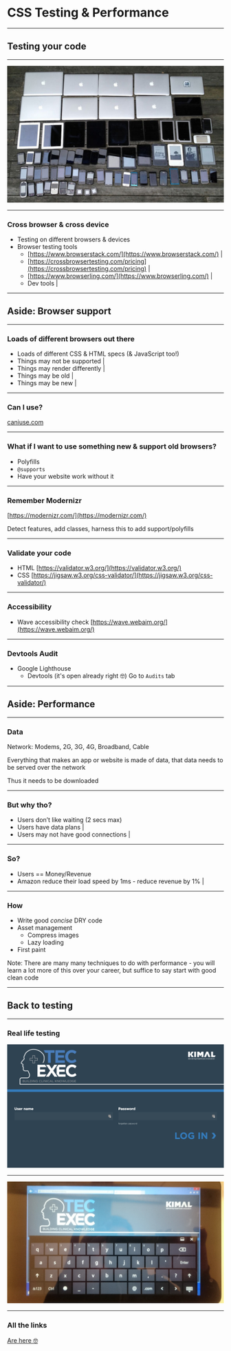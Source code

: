 # CSS Testing & Performance
---

## Testing your code

---

![Lots and lots of devices](day05/02TestingAndPerformance/devices.png)

---

### Cross browser & cross device

- Testing on different browsers & devices
- Browser testing tools
	- [https://www.browserstack.com/](https://www.browserstack.com/) |
	- [https://crossbrowsertesting.com/pricing](https://crossbrowsertesting.com/pricing) |
	- [https://www.browserling.com/](https://www.browserling.com/) |
	- Dev tools |

---

## Aside: Browser support

---

### Loads of different browsers out there

- Loads of different CSS & HTML specs (& JavaScript too!)
- Things may not be supported |
- Things may render differently |
- Things may be old |
- Things may be new |

---

### Can I use?

[caniuse.com](www.caniuse.com)

---

### What if I want to use something new & support old browsers?

- Polyfills
- `@supports`
- Have your website work without it

---

### Remember Modernizr

[https://modernizr.com/](https://modernizr.com/)

Detect features, add classes, harness this to add support/polyfills

---

### Validate your code

- HTML [https://validator.w3.org/](https://validator.w3.org/)
- CSS [https://jigsaw.w3.org/css-validator/](https://jigsaw.w3.org/css-validator/)

---

### Accessibility

- Wave accessibility check [https://wave.webaim.org/](https://wave.webaim.org/)

---

### Devtools Audit

- Google Lighthouse
	- Devtools (it's open already right 🤓) Go to `Audits` tab

---

## Aside: Performance

---

### Data

Network: Modems, 2G, 3G, 4G, Broadband, Cable

Everything that makes an app or website is made of data, that data needs to be served over the network

Thus it needs to be downloaded

---

### But why tho?

- Users don’t like waiting (2 secs max)
- Users have data plans |
- Users may not have good connections |

---

### So?

- Users == Money/Revenue
- Amazon reduce their load speed by 1ms - reduce revenue by 1% |

---

### How

- Write good *concise* DRY code
- Asset management
	- Compress images
	- Lazy loading
- First paint

Note: There are many many techniques to do with performance - you will learn a lot more of this over your career, but suffice to say start with good clean code

---

## Back to testing

---

### Real life testing

![App design](day05/02TestingAndPerformance/app.png)

---

![App on tablet](day05/02TestingAndPerformance/appTab.png)

---

### All the links

[Are here 🤓](https://github.com/develop-me/fellowship-wk1-beg-html-css/blob/master/day05/01TestingAndPerformance/README.md)







